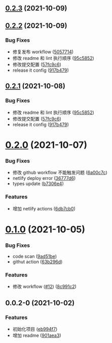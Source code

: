 ## [0.2.3](https://github.com/virgoone/react-cool-image/compare/v0.2.2...v0.2.3) (2021-10-09)

## [0.2.2](https://github.com/virgoone/react-cool-image/compare/0.2.0...v0.2.2) (2021-10-09)

### Bug Fixes

- 修复发布 workflow ([5057714](https://github.com/virgoone/react-cool-image/commit/5057714347c72e2d7dfa71ee527886820ff853ac))
- 修改 readme 和 lint 执行顺序 ([95c5852](https://github.com/virgoone/react-cool-image/commit/95c58521d4f591c984b4f0808262a20c484cf935))
- 修改提交配置 ([57fc9c6](https://github.com/virgoone/react-cool-image/commit/57fc9c6fdfea6fdb235cbeac9c4c2fd2acd3c5ba))
- release it config ([917b479](https://github.com/virgoone/react-cool-image/commit/917b4797b52e2af994681d80f97f6cccb0d1ef59))

## [0.2.1](https://github.com/virgoone/react-cool-image/compare/0.2.0...v0.2.1) (2021-10-08)

### Bug Fixes

- 修改 readme 和 lint 执行顺序 ([95c5852](https://github.com/virgoone/react-cool-image/commit/95c58521d4f591c984b4f0808262a20c484cf935))
- 修改提交配置 ([57fc9c6](https://github.com/virgoone/react-cool-image/commit/57fc9c6fdfea6fdb235cbeac9c4c2fd2acd3c5ba))
- release it config ([917b479](https://github.com/virgoone/react-cool-image/commit/917b4797b52e2af994681d80f97f6cccb0d1ef59))

# [0.2.0](https://github.com/virgoone/react-cool-image/compare/0.1.0...0.2.0) (2021-10-07)

### Bug Fixes

- 修改 github workflow 不能触发问题 ([6a00c7c](https://github.com/virgoone/react-cool-image/commit/6a00c7c695e2b55991c228e36ca237fc519c5626))
- netlify deploy error ([36777d6](https://github.com/virgoone/react-cool-image/commit/36777d621cf7253a244616572e643cc97c5da9b9))
- types update ([b7306e4](https://github.com/virgoone/react-cool-image/commit/b7306e4f71172259a8b8a63fc540f27359103c6f))

### Features

- 增加 netlify actions ([6db7cb0](https://github.com/virgoone/react-cool-image/commit/6db7cb031907e63ba60eaec830636f0c63a89b37))

# [0.1.0](https://github.com/virgoone/react-cool-image/compare/0.0.2-0...0.1.0) (2021-10-05)

### Bug Fixes

- code scan ([9ad51be](https://github.com/virgoone/react-cool-image/commit/9ad51bec0500ae54429253c8d82ee804988dca62))
- githut action ([63b296d](https://github.com/virgoone/react-cool-image/commit/63b296dd29bef7b8288fa4cc3c4fb6b19782e291))

### Features

- 修改 workflow ([#12](https://github.com/virgoone/react-cool-image/issues/12)) ([8c991c2](https://github.com/virgoone/react-cool-image/commit/8c991c298e4a3acca82c3c67a396218a93e1f3bf))

## 0.0.2-0 (2021-10-02)

### Features

- 初始化项目 ([eb994f7](https://github.com/virgoone/react-cool-image/commit/eb994f7bde18c9fc6da32a7cdc47f066c9ddb371))
- 增加 readme ([901aea3](https://github.com/virgoone/react-cool-image/commit/901aea36e817114a14d6b4f20f1b1d509acb934e))
